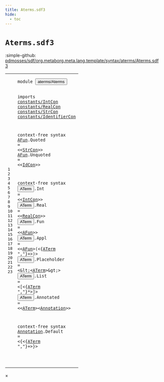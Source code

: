 ```yaml
---
title: Aterms.sdf3
hide:
  - toc
---
```


# `Aterms.sdf3`

:simple-github: [pdmosses/sdf/org.metaborg.meta.lang.template/syntax/aterms/Aterms.sdf3]

[pdmosses/sdf/org.metaborg.meta.lang.template/syntax/aterms/Aterms.sdf3]: https://github.com/pdmosses/sdf/blob/master/org.metaborg.meta.lang.template/syntax/aterms/Aterms.sdf3 "The source file on GitHub"

<div class="sdf3"><table class="highlighttable"><tbody><tr><td class="linenos"><div class="linenodiv"><pre><span></span>1
2
3
4
5
6
7
8
9
10
11
12
13
14
15
16
17
18
19
20
21
22
23
</pre></div></td>
<td class="code"><pre><code><span class="keyword">module</span> <button class="modal-open" id="aterms/Aterms_1_8" title="Multi-file references" data-urls="../../kernel/Kernel.sdf3/#aterms/Aterms_3_9 ../../sdf2-core/Sdf2.sdf3/#aterms/Aterms_4_3">aterms/Aterms</button>
 
<span class="keyword">imports</span> <a href="../../constants/IntCon.sdf3/#constants/IntCon_0_7" id="constants/IntCon_3_9" title="Defined at ../../constants/IntCon.sdf3 line 1">constants/IntCon</a>
                <a href="../../constants/RealCon.sdf3/#constants/RealCon_0_7" id="constants/RealCon_4_3" title="Defined at ../../constants/RealCon.sdf3 line 1">constants/RealCon</a>
                <a href="../../constants/StrCon.sdf3/#constants/StrCon_0_7" id="constants/StrCon_5_3" title="Defined at ../../constants/StrCon.sdf3 line 1">constants/StrCon</a>
        <a href="../../constants/IdentifierCon.sdf3/#constants/IdentifierCon_0_7" id="constants/IdentifierCon_6_9" title="Defined at ../../constants/IdentifierCon.sdf3 line 1">constants/IdentifierCon</a>

<span class="keyword">context-free syntax</span>
        <a href="#AFun_15_15" id="AFun_9_2" title="Referenced at line 16, 17">AFun</a>.<span class="cons_Constructor"><span id="Quoted_9_7" title="Not referenced locally, nor via imports">Quoted</span></span> = &lt;&lt;<a href="../../constants/StrCon.sdf3/#StrCon_11_4" id="StrCon_9_18" title="Defined at ../../constants/StrCon.sdf3 line 12">StrCon</a>&gt;&gt;
        <a href="#AFun_15_15" id="AFun_10_2" title="Referenced at line 16, 17">AFun</a>.<span class="cons_Constructor"><span id="Unquoted_10_7" title="Not referenced locally, nor via imports">Unquoted</span></span> = &lt;&lt;<a href="../../constants/IdentifierCon.sdf3/#IdCon_5_0" id="IdCon_10_20" title="Defined at ../../constants/IdentifierCon.sdf3 line 6">IdCon</a>&gt;&gt;


<span class="keyword">context-free syntax</span>
        <button class="modal-open" id="ATerm_14_2" title="Multi-file references" data-urls="#ATerm_17_25 ../../kernel/Kernel.sdf3/#ATerm_12_34 ../../sdf2-core/Sdf2.sdf3/#ATerm_76_31">ATerm</button>.<span class="cons_Constructor"><span id="Int_14_8" title="Not referenced locally, nor via imports">Int</span></span> = &lt;&lt;<a href="../../constants/IntCon.sdf3/#IntCon_7_1" id="IntCon_14_16" title="Defined at ../../constants/IntCon.sdf3 line 8, 11, 13">IntCon</a>&gt;&gt;
        <button class="modal-open" id="ATerm_15_2" title="Multi-file references" data-urls="#ATerm_17_25 ../../kernel/Kernel.sdf3/#ATerm_12_34 ../../sdf2-core/Sdf2.sdf3/#ATerm_76_31">ATerm</button>.<span class="cons_Constructor"><span id="Real_15_8" title="Not referenced locally, nor via imports">Real</span></span> = &lt;&lt;<a href="../../constants/RealCon.sdf3/#RealCon_9_1" id="RealCon_15_17" title="Defined at ../../constants/RealCon.sdf3 line 10">RealCon</a>&gt;&gt;
        <button class="modal-open" id="ATerm_16_2" title="Multi-file references" data-urls="#ATerm_17_25 ../../kernel/Kernel.sdf3/#ATerm_12_34 ../../sdf2-core/Sdf2.sdf3/#ATerm_76_31">ATerm</button>.<span class="cons_Constructor"><span id="Fun_16_8" title="Not referenced locally, nor via imports">Fun</span></span> = &lt;&lt;<a href="#AFun_8_1" id="AFun_16_16" title="Defined at line 9, 10">AFun</a>&gt;&gt;
        <button class="modal-open" id="ATerm_17_2" title="Multi-file references" data-urls="#ATerm_17_25 ../../kernel/Kernel.sdf3/#ATerm_12_34 ../../sdf2-core/Sdf2.sdf3/#ATerm_76_31">ATerm</button>.<span class="cons_Constructor"><span id="Appl_17_8" title="Not referenced locally, nor via imports">Appl</span></span> = &lt;&lt;<a href="#AFun_8_1" id="AFun_17_17" title="Defined at line 9, 10">AFun</a>&gt;<span class="cons_String">(</span>&lt;{<a href="#ATerm_13_1" id="ATerm_17_25" title="Defined at line 14, 15, 16, 17, 18, 19, 20">ATerm</a> <span class="cons_Lit">","</span>}+&gt;<span class="cons_String">)</span>&gt;
        <button class="modal-open" id="ATerm_18_2" title="Multi-file references" data-urls="#ATerm_17_25 ../../kernel/Kernel.sdf3/#ATerm_12_34 ../../sdf2-core/Sdf2.sdf3/#ATerm_76_31">ATerm</button>.<span class="cons_Constructor"><span id="Placeholder_18_8" title="Not referenced locally, nor via imports">Placeholder</span></span> = &lt;\&lt;&lt;<a href="#ATerm_13_1" id="ATerm_18_26" title="Defined at line 14, 15, 16, 17, 18, 19, 20">ATerm</a>&gt;\&gt;&gt;
        <button class="modal-open" id="ATerm_19_2" title="Multi-file references" data-urls="#ATerm_17_25 ../../kernel/Kernel.sdf3/#ATerm_12_34 ../../sdf2-core/Sdf2.sdf3/#ATerm_76_31">ATerm</button>.<span class="cons_Constructor"><span id="List_19_8" title="Not referenced locally, nor via imports">List</span></span> = &lt;<span class="cons_String">[</span>&lt;{<a href="#ATerm_13_1" id="ATerm_19_19" title="Defined at line 14, 15, 16, 17, 18, 19, 20">ATerm</a> <span class="cons_Lit">","</span>}*&gt;<span class="cons_String">]</span>&gt;
        <button class="modal-open" id="ATerm_20_2" title="Multi-file references" data-urls="#ATerm_17_25 ../../kernel/Kernel.sdf3/#ATerm_12_34 ../../sdf2-core/Sdf2.sdf3/#ATerm_76_31">ATerm</button>.<span class="cons_Constructor"><span id="Annotated_20_8" title="Not referenced locally, nor via imports">Annotated</span></span> = &lt;&lt;<a href="#ATerm_13_1" id="ATerm_20_22" title="Defined at line 14, 15, 16, 17, 18, 19, 20">ATerm</a>&gt;&lt;<a href="#Annotation_22_1" id="Annotation_20_29" title="Defined at line 23">Annotation</a>&gt;&gt;

<span class="keyword">context-free syntax</span>
        <a href="#Annotation_19_28" id="Annotation_23_2" title="Referenced at line 20">Annotation</a>.<span class="cons_Constructor"><span id="Default_23_13" title="Not referenced locally, nor via imports">Default</span></span> = &lt;<span class="cons_String">{</span>&lt;{<a href="#ATerm_13_1" id="ATerm_23_27" title="Defined at line 14, 15, 16, 17, 18, 19, 20">ATerm</a> <span class="cons_Lit">","</span>}+&gt;<span class="cons_String">}</span>&gt;

</code></pre></td></tr></tbody></table></div>

<div id="modal">
  <div id="modal-content">
    <span id="modal-close">&times;</span>
    <h2 id="modal-h2"></h2>
    <p  id="modal-p"></p>
    <ul id="modal-ul"></ul>
  </div>
</div>

